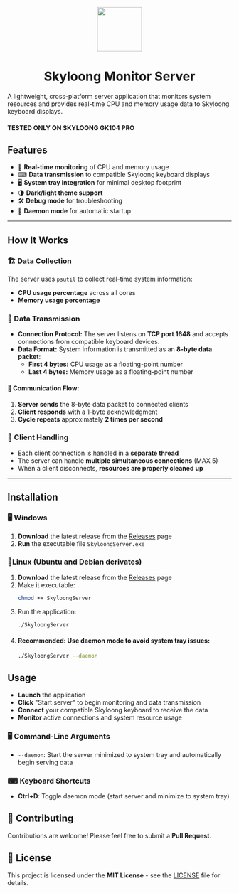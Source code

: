 <p align="center">
    <img src="/tastiera.ico" width="100">
</p>

<h1 align="center">Skyloong Monitor Server</h1>

A lightweight, cross-platform server application that monitors system resources and provides real-time CPU and memory usage data to Skyloong keyboard displays.

#### TESTED ONLY ON SKYLOONG GK104 PRO

## Features
- 🚀 **Real-time monitoring** of CPU and memory usage
- ⌨ **Data transmission** to compatible Skyloong keyboard displays
- 🖥 **System tray integration** for minimal desktop footprint
- 🌗 **Dark/light theme support**
- 🛠 **Debug mode** for troubleshooting
- 🔄 **Daemon mode** for automatic startup

---

## How It Works

### 🏗 Data Collection
The server uses `psutil` to collect real-time system information:
- **CPU usage percentage** across all cores
- **Memory usage percentage**

### 📡 Data Transmission
- **Connection Protocol:** The server listens on **TCP port 1648** and accepts connections from compatible keyboard devices.
- **Data Format:** System information is transmitted as an **8-byte data packet**:
  - **First 4 bytes:** CPU usage as a floating-point number
  - **Last 4 bytes:** Memory usage as a floating-point number

#### 🔄 Communication Flow:
1. **Server sends** the 8-byte data packet to connected clients
2. **Client responds** with a 1-byte acknowledgment
3. **Cycle repeats** approximately **2 times per second**

### 🤝 Client Handling
- Each client connection is handled in a **separate thread**
- The server can handle **multiple simultaneous connections** (MAX 5)
- When a client disconnects, **resources are properly cleaned up**

---

## Installation

### 🖥 Windows
1. **Download** the latest release from the [Releases](https://github.com/tornado-bunk/SkyloongMonitorServer/releases/tag/releasewlinux) page
2. **Run** the executable file `SkyloongServer.exe`

### 🐧Linux (Ubuntu and Debian derivates)
1. **Download** the latest release from the [Releases]([#](https://github.com/tornado-bunk/SkyloongMonitorServer/releases/tag/releasewlinux)) page
2. Make it executable:
   ```bash
   chmod +x SkyloongServer
   ```
3. Run the application:
   ```bash
   ./SkyloongServer
   ```
4. #### Recommended: Use daemon mode to avoid system tray issues:
   ```bash
   ./SkyloongServer --daemon
   ```

## Usage

- **Launch** the application
- **Click** "Start server" to begin monitoring and data transmission
- **Connect** your compatible Skyloong keyboard to receive the data
- **Monitor** active connections and system resource usage

### 🖥 Command-Line Arguments

- `--daemon`: Start the server minimized to system tray and automatically begin serving data

### ⌨ Keyboard Shortcuts

- **Ctrl+D**: Toggle daemon mode (start server and minimize to system tray)

## 🤝 Contributing

Contributions are welcome! Please feel free to submit a **Pull Request**.

## 📜 License

This project is licensed under the **MIT License** - see the [LICENSE](LICENSE) file for details.

